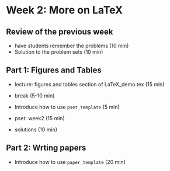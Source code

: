 # Week 2: More on LaTeX


## Review of the previous week
- have students remember the problems (10 min)
- Solution to the problem sets (10 min)

## Part 1: Figures and Tables 
- lecture: figures and tables section of LaTeX_demo.tex (15 min)

- break (5-10 min)

- Introduce how to use ``pset_template`` (5 min)
- pset: week2 (15 min) 
- solutions (10 min)

## Part 2: Wrting papers 
- Introduce how to use ``paper_template`` (20 min)

